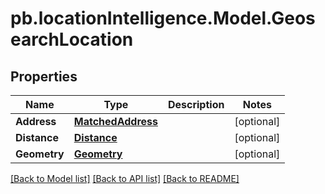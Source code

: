 # pb.locationIntelligence.Model.GeosearchLocation
## Properties

Name | Type | Description | Notes
------------ | ------------- | ------------- | -------------
**Address** | [**MatchedAddress**](MatchedAddress.md) |  | [optional] 
**Distance** | [**Distance**](Distance.md) |  | [optional] 
**Geometry** | [**Geometry**](Geometry.md) |  | [optional] 

[[Back to Model list]](../README.md#documentation-for-models) [[Back to API list]](../README.md#documentation-for-api-endpoints) [[Back to README]](../README.md)

